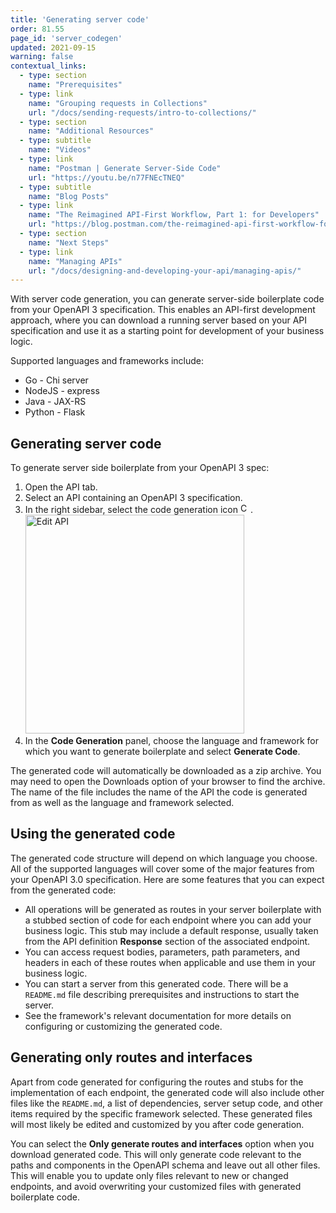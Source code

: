 ```yaml
---
title: 'Generating server code'
order: 81.55
page_id: 'server_codegen'
updated: 2021-09-15
warning: false
contextual_links:
  - type: section
    name: "Prerequisites"
  - type: link
    name: "Grouping requests in Collections"
    url: "/docs/sending-requests/intro-to-collections/"
  - type: section
    name: "Additional Resources"
  - type: subtitle
    name: "Videos"
  - type: link
    name: "Postman | Generate Server-Side Code"
    url: "https://youtu.be/n77FNEcTNEQ"
  - type: subtitle
    name: "Blog Posts"
  - type: link
    name: "The Reimagined API-First Workflow, Part 1: for Developers"
    url: "https://blog.postman.com/the-reimagined-api-first-workflow-for-developers/"
  - type: section
    name: "Next Steps"
  - type: link
    name: "Managing APIs"
    url: "/docs/designing-and-developing-your-api/managing-apis/"
---
```


With server code generation, you can generate server-side boilerplate code from your OpenAPI 3 specification. This enables an API-first development approach, where you can download a running server based on your API specification and use it as a starting point for development of your business logic.

Supported languages and frameworks include:

* Go - Chi server
* NodeJS - express
* Java - JAX-RS
* Python - Flask

## Generating server code

To generate server side boilerplate from your OpenAPI 3 spec:

1. Open the API tab.
1. Select an API containing an OpenAPI 3 specification.
1. In the right sidebar, select the code generation icon <img alt="Code snippet icon" src="https://assets.postman.com/postman-docs/icon-code-snippet.jpg#icon" width="16px">.
   <img alt="Edit API" src="https://assets.postman.com/postman-docs/api-codegen.jpg" width="350px"/>
1. In the **Code Generation** panel, choose the language and framework for which you want to generate boilerplate and select **Generate Code**.

The generated code will automatically be downloaded as a zip archive. You may need to open the Downloads option of your browser to find the archive. The name of the file includes the name of the API the code is generated from as well as the language and framework selected.

## Using the generated code

The generated code structure will depend on which language you choose. All of the supported languages will cover some of the major features from your OpenAPI 3.0 specification. Here are some features that you can expect from the generated code:

* All operations will be generated as routes in your server boilerplate with a stubbed section of code for each endpoint where you can add your business logic. This stub may include a default response, usually taken from the API definition **Response** section of the associated endpoint.
* You can access request bodies, parameters, path parameters, and headers in each of these routes when applicable and use them in your business logic.
* You can start a server from this generated code. There will be a `README.md` file describing prerequisites and instructions to start the server.
* See the framework's relevant documentation for more details on configuring or customizing the generated code.

## Generating only routes and interfaces

Apart from code generated for configuring the routes and stubs for the implementation of each endpoint, the generated code will also include other files like the `README.md`, a list of dependencies, server setup code, and other items required by the specific framework selected. These generated files will most likely be edited and customized by you after code generation.

You can select the **Only generate routes and interfaces** option when you download generated code. This will only generate code relevant to the paths and components in the OpenAPI schema and leave out all other files. This will enable you to update only files relevant to new or changed endpoints, and avoid overwriting your customized files with generated boilerplate code.
